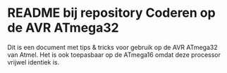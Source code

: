 # README bij repository Coderen op de AVR ATmega32

Dit is een document met tips & tricks voor gebruik op de AVR ATmega32 van Atmel.
Het is ook toepasbaar op de ATmega16 omdat deze processor vrijwel identiek is.
